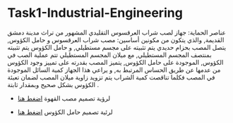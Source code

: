 # Task1-Industrial-Engineering

عناصر الحماية:
جهاز لصب شراب العرقسوس التقليدي المشهور من تراث مدينة دمشق القديمة, والذي يتكون من مكونين أساسين: مصب شراب العرقسوس و حامل الكؤوس, يتصل المصب بحزام حديدي يتم تثبيته على مجسم مستطيلي, و حامل الكؤوس يتم تثبيته بمنتصف المجسم المستطيلي, مع ميلان المجسم المستطيلي تتم عملية الصب في الكؤوس, الموجودة على حامل الكؤوس, يتميز المصب بقدرته على تمييز وجود الكؤوس من عدمها عن طريق الحساس المرتبط به, و يراعي هذا الجهاز كمية السائل الموجودة في المصب فكلما تناقصت كمية الشراب يتم تزويد زاوية ميلان المصب لضمان تعبئة الكؤوس بشكل صحيح وبمقدار ثابتة
.
- لرؤية تصميم مصب القهوة [اضغط هنا](https://github.com/farahhrs/Task1-Industrial-Engineering/blob/main/%D9%85%D8%B5%D8%A8%20%D8%B4%D8%B1%D8%A7%D8%A8%20%D8%A7%D9%84%D8%B9%D8%B1%D9%82%D8%B3%D9%88%D8%B3.png)

- لرئية تصميم حامل الكؤوس [اضغط هنا](https://github.com/farahhrs/Task1-Industrial-Engineering/blob/main/%D8%AD%D8%A7%D9%85%D9%84%20%D8%A7%D9%84%D9%83%D8%A4%D9%88%D8%B3.png)
